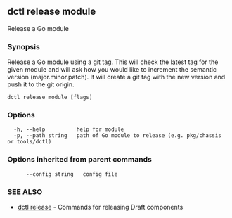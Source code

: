## dctl release module

Release a Go module

### Synopsis

Release a Go module using a git tag. This will check the latest tag for the given module
and will ask how you would like to increment the semantic version (major.minor.patch). It will create
a git tag with the new version and push it to the git origin.

```
dctl release module [flags]
```

### Options

```
  -h, --help          help for module
  -p, --path string   path of Go module to release (e.g. pkg/chassis or tools/dctl)
```

### Options inherited from parent commands

```
      --config string   config file
```

### SEE ALSO

* [dctl release](dctl_release.md)	 - Commands for releasing Draft components

